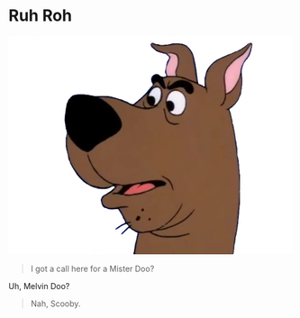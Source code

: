 # Ruh Roh
![Scooby is displeased](/assets/scoobydisapprove.png)


> I got a call here for a Mister Doo?

Uh, Melvin Doo?

> Nah, Scooby.